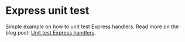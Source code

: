 # Express unit test

Simple example on how to unit test Express handlers. Read more on the blog post: [Unit test Express handlers](https://pouria.dev/unit-test-express-handlers/).